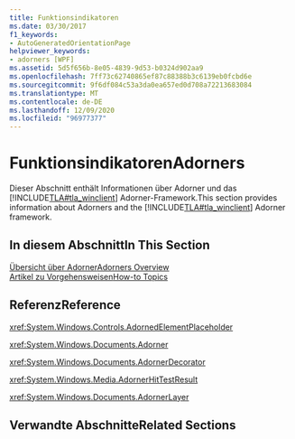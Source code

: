 ```yaml
---
title: Funktionsindikatoren
ms.date: 03/30/2017
f1_keywords:
- AutoGeneratedOrientationPage
helpviewer_keywords:
- adorners [WPF]
ms.assetid: 5d5f656b-8e05-4839-9d53-b0324d902aa9
ms.openlocfilehash: 7ff73c62740865ef87c88388b3c6139eb0fcbd6e
ms.sourcegitcommit: 9f6df084c53a3da0ea657ed0d708a72213683084
ms.translationtype: MT
ms.contentlocale: de-DE
ms.lasthandoff: 12/09/2020
ms.locfileid: "96977377"
---
```

# <a name="adorners"></a><span data-ttu-id="9ec6e-102">Funktionsindikatoren</span><span class="sxs-lookup"><span data-stu-id="9ec6e-102">Adorners</span></span>
<span data-ttu-id="9ec6e-103">Dieser Abschnitt enthält Informationen über Adorner und das [!INCLUDE[TLA#tla_winclient](../../../includes/tlasharptla-winclient-md.md)] Adorner-Framework.</span><span class="sxs-lookup"><span data-stu-id="9ec6e-103">This section provides information about Adorners and the [!INCLUDE[TLA#tla_winclient](../../../includes/tlasharptla-winclient-md.md)] Adorner framework.</span></span>  
  
## <a name="in-this-section"></a><span data-ttu-id="9ec6e-104">In diesem Abschnitt</span><span class="sxs-lookup"><span data-stu-id="9ec6e-104">In This Section</span></span>  
 [<span data-ttu-id="9ec6e-105">Übersicht über Adorner</span><span class="sxs-lookup"><span data-stu-id="9ec6e-105">Adorners Overview</span></span>](adorners-overview.md)  
 [<span data-ttu-id="9ec6e-106">Artikel zu Vorgehensweisen</span><span class="sxs-lookup"><span data-stu-id="9ec6e-106">How-to Topics</span></span>](adorners-how-to-topics.md)  
  
## <a name="reference"></a><span data-ttu-id="9ec6e-107">Referenz</span><span class="sxs-lookup"><span data-stu-id="9ec6e-107">Reference</span></span>  
 <xref:System.Windows.Controls.AdornedElementPlaceholder>  
  
 <xref:System.Windows.Documents.Adorner>  
  
 <xref:System.Windows.Documents.AdornerDecorator>  
  
 <xref:System.Windows.Media.AdornerHitTestResult>  
  
 <xref:System.Windows.Documents.AdornerLayer>  
  
## <a name="related-sections"></a><span data-ttu-id="9ec6e-108">Verwandte Abschnitte</span><span class="sxs-lookup"><span data-stu-id="9ec6e-108">Related Sections</span></span>

